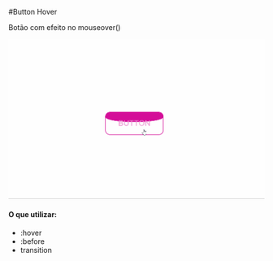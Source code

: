#Button Hover

Botão com efeito no mouseover()

![Exemplo](https://github.com/juligaioso/15DaysOfButtons/blob/main/Desafio/Dia%2003/img/dia3.gif)

#### O que utilizar:

<ul><li>:hover</li>
<li>:before</li>
<li>transition</li></ul>
